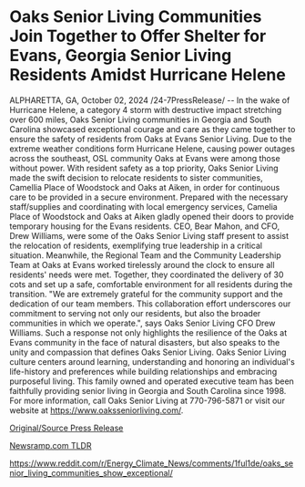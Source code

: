 # Oaks Senior Living Communities Join Together to Offer Shelter for Evans, Georgia Senior Living Residents Amidst Hurricane Helene

ALPHARETTA, GA, October 02, 2024 /24-7PressRelease/ -- In the wake of Hurricane Helene, a category 4 storm with destructive impact stretching over 600 miles, Oaks Senior Living communities in Georgia and South Carolina showcased exceptional courage and care as they came together to ensure the safety of residents from Oaks at Evans Senior Living.   Due to the extreme weather conditions form Hurricane Helene, causing power outages across the southeast, OSL community Oaks at Evans were among those without power. With resident safety as a top priority, Oaks Senior Living made the swift decision to relocate residents to sister communities, Camellia Place of Woodstock and Oaks at Aiken, in order for continuous care to be provided in a secure environment. Prepared with the necessary staff/supplies and coordinating with local emergency services, Camelia Place of Woodstock and Oaks at Aiken gladly opened their doors to provide temporary housing for the Evans residents.   CEO, Bear Mahon, and CFO, Drew Williams, were some of the Oaks Senior Living staff present to assist the relocation of residents, exemplifying true leadership in a critical situation. Meanwhile, the Regional Team and the Community Leadership Team at Oaks at Evans worked tirelessly around the clock to ensure all residents' needs were met. Together, they coordinated the delivery of 30 cots and set up a safe, comfortable environment for all residents during the transition.   "We are extremely grateful for the community support and the dedication of our team members. This collaboration effort underscores our commitment to serving not only our residents, but also the broader communities in which we operate.", says Oaks Senior Living CFO Drew Williams.  Such a response not only highlights the resilience of the Oaks at Evans community in the face of natural disasters, but also speaks to the unity and compassion that defines Oaks Senior Living.  Oaks Senior Living culture centers around learning, understanding and honoring an individual's life-history and preferences while building relationships and embracing purposeful living. This family owned and operated executive team has been faithfully providing senior living in Georgia and South Carolina since 1998. For more information, call Oaks Senior Living at 770-796-5871 or visit our website at https://www.oaksseniorliving.com/. 

[Original/Source Press Release](https://www.24-7pressrelease.com/press-release/514889/oaks-senior-living-communities-join-together-to-offer-shelter-for-evans-georgia-senior-living-residents-amidst-hurricane-helene)
                    

[Newsramp.com TLDR](None) 

https://www.reddit.com/r/Energy_Climate_News/comments/1ful1de/oaks_senior_living_communities_show_exceptional/